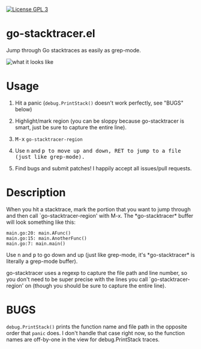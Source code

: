 [![License GPL 3][badge-license]][license]

# go-stacktracer.el


Jump through Go stacktraces as easily as grep-mode.

![what it looks like](http://i.imgur.com/JXhRieX.png)

# Usage

1. Hit a panic (`debug.PrintStack()` doesn't work perfectly, see
"BUGS" below)

2. Highlight/mark region (you can be sloppy because go-stacktracer is
smart, just be sure to capture the entire line).

3. <kbd>M-x</kbd> `go-stacktracer-region`

4. Use <kbd>n</kbd> and <kbd>p</kdb> to move up and down,
<kbd>RET</kbd> to jump to a file (just like grep-mode).

5. Find bugs and submit patches! I happily accept all issues/pull
requests.

# Description

When you hit a stacktrace, mark the portion that you want to jump
through and then call `go-stacktracer-region' with M-x. The
\*go-stacktracer\* buffer will look something like this:

```
main.go:20: main.AFunc()
main.go:15: main.AnotherFunc()
main.go:7: main.main()
```

Use <kbd>n</kbd> and <kbd>p</kbd> to go down and up (just like grep-mode, it's
\*go-stacktracer\* is literally a grep-mode buffer).

go-stacktracer uses a regexp to capture the file path and line number,
so you don't need to be super precise with the lines you call
`go-stacktracer-region' on (though you should be sure to capture the
entire line).

# BUGS

`debug.PrintStack()` prints the function name and file path in
the opposite order that `panic` does. I don't handle that case right
now, so the function names are off-by-one in the view for
debug.PrintStack traces.


[badge-license]: https://img.shields.io/badge/license-GPL_3-green.svg
[license]: https://github.com/samertm/go-stacktracer.el/blob/master/LICENSE
